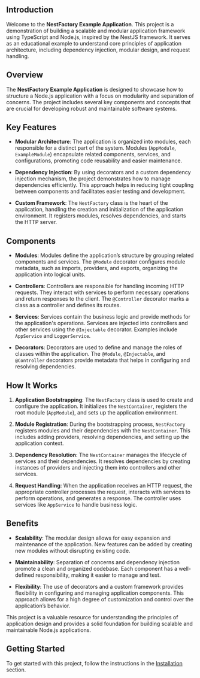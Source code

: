 ## Introduction

Welcome to the **NestFactory Example Application**. This project is a demonstration of building a scalable and modular
application framework using TypeScript and Node.js, inspired by the NestJS framework. It serves as an educational
example to understand core principles of application architecture, including dependency injection, modular design, and
request handling.

## Overview

The **NestFactory Example Application** is designed to showcase how to structure a Node.js application with a focus on
modularity and separation of concerns. The project includes several key components and concepts that are crucial for
developing robust and maintainable software systems.

## Key Features

- **Modular Architecture**: The application is organized into modules, each responsible for a distinct part of the
  system. Modules (`AppModule`, `ExampleModule`) encapsulate related components, services, and configurations, promoting
  code reusability and easier maintenance.

- **Dependency Injection**: By using decorators and a custom dependency injection mechanism, the project demonstrates
  how to manage dependencies efficiently. This approach helps in reducing tight coupling between components and
  facilitates easier testing and development.

- **Custom Framework**: The `NestFactory` class is the heart of the application, handling the creation and
  initialization of the application environment. It registers modules, resolves dependencies, and starts the HTTP
  server.

## Components

- **Modules**: Modules define the application’s structure by grouping related components and services. The `@Module`
  decorator configures module metadata, such as imports, providers, and exports, organizing the application into logical
  units.

- **Controllers**: Controllers are responsible for handling incoming HTTP requests. They interact with services to
  perform necessary operations and return responses to the client. The `@Controller` decorator marks a class as a
  controller and defines its routes.

- **Services**: Services contain the business logic and provide methods for the application's operations. Services are
  injected into controllers and other services using the `@Injectable` decorator. Examples include `AppService`
  and `LoggerService`.

- **Decorators**: Decorators are used to define and manage the roles of classes within the application.
  The `@Module`, `@Injectable`, and `@Controller` decorators provide metadata that helps in configuring and resolving
  dependencies.

## How It Works

1. **Application Bootstrapping**: The `NestFactory` class is used to create and configure the application. It
   initializes the `NestContainer`, registers the root module (`AppModule`), and sets up the application environment.

2. **Module Registration**: During the bootstrapping process, `NestFactory` registers modules and their dependencies
   with the `NestContainer`. This includes adding providers, resolving dependencies, and setting up the application
   context.

3. **Dependency Resolution**: The `NestContainer` manages the lifecycle of services and their dependencies. It resolves
   dependencies by creating instances of providers and injecting them into controllers and other services.

4. **Request Handling**: When the application receives an HTTP request, the appropriate controller processes the
   request, interacts with services to perform operations, and generates a response. The controller uses services
   like `AppService` to handle business logic.

## Benefits

- **Scalability**: The modular design allows for easy expansion and maintenance of the application. New features can be
  added by creating new modules without disrupting existing code.

- **Maintainability**: Separation of concerns and dependency injection promote a clean and organized codebase. Each
  component has a well-defined responsibility, making it easier to manage and test.

- **Flexibility**: The use of decorators and a custom framework provides flexibility in configuring and managing
  application components. This approach allows for a high degree of customization and control over the application’s
  behavior.

This project is a valuable resource for understanding the principles of application design and provides a solid
foundation for building scalable and maintainable Node.js applications.

## Getting Started

To get started with this project, follow the instructions in the [Installation](installation.md) section.
